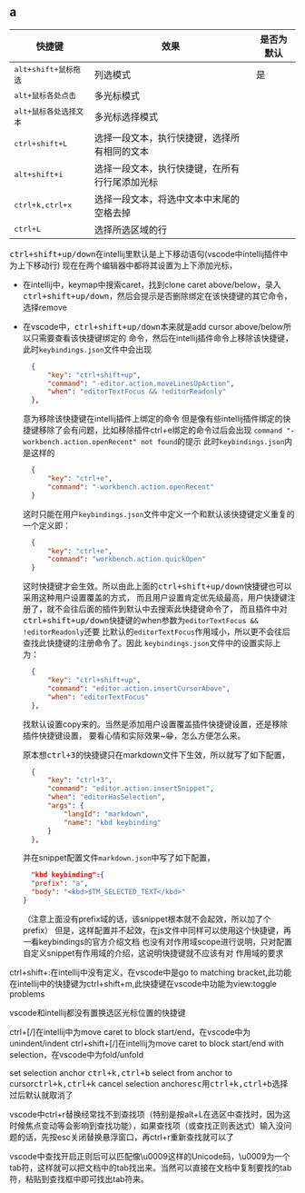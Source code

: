 ## a



| 快捷键                          | 效果                                          | 是否为默认 |
| ------------------------------- | --------------------------------------------- | ---- |
| <kbd>alt+shift+鼠标拖选</kbd>   | 列选模式                                      |是
| <kbd>alt+鼠标各处点击</kbd>     | 多光标模式                                    |
| <kbd>alt+鼠标各处选择文本</kbd> | 多光标选择模式                                |
| <kbd>ctrl+shift+L</kbd>         | 选择一段文本，执行快捷键，选择所有相同的文本  |
| <kbd>alt+shift+i</kbd>          | 选择一段文本，执行快捷键，在所有行行尾添加光标 |
| <kbd>ctrl+k,ctrl+x</kbd>        | 选择一段文本，将选中文本中末尾的空格去掉     |
| <kbd>ctrl+L</kbd>               | 选择所选区域的行                              |




<kbd>ctrl+shift+up/down</kbd>在intellij里默认是上下移动语句(vscode中intellij插件中为上下移动行)
现在在两个编辑器中都将其设置为上下添加光标，
- 在intellij中，keymap中搜索caret，找到clone caret above/below，录入<kbd>ctrl+shift+up/down</kbd>，然后会提示是否删除绑定在该快捷键的其它命令，选择remove
- 在vscode中，<kbd>ctrl+shift+up/down</kbd>本来就是add cursor above/below所以只需要查看该快捷键绑定的
  命令，然后在intellij插件命令上移除该快捷键，此时`keybindings.json`文件中会出现
  ```json
    {
        "key": "ctrl+shift+up",
        "command": "-editor.action.moveLinesUpAction",
        "when": "editorTextFocus && !editorReadonly"
    },
  ```
  意为移除该快捷键在intellij插件上绑定的命令
  但是像有些intellij插件绑定的快捷键移除了会有问题，比如移除插件ctrl+e绑定的命令过后会出现
  `command "-workbench.action.openRecent" not found`的提示
  此时`keybindings.json`内是这样的
  ```json
    {
        "key": "ctrl+e",
        "command": "-workbench.action.openRecent"
    }
  ```
  这时只能在用户`keybindings.json`文件中定义一个和默认该快捷键定义重复的一个定义即：
  ```json
    {
        "key": "ctrl+e",
        "command": "workbench.action.quickOpen"
    }
  ```
  这时快捷键才会生效。所以由此上面的<kbd>ctrl+shift+up/down</kbd>快捷键也可以采用这种用户设置覆盖的方式，
  而且用户设置肯定优先级最高，用户快捷键注册了，就不会往后面的插件到默认中去搜索此快捷键命令了，
  而且插件中对<kbd>ctrl+shift+up/down</kbd>快捷键的when参数为`editorTextFocus && !editorReadonly`还要
  比默认的`editorTextFocus`作用域小，所以更不会往后查找此快捷键的注册命令了。因此
  `keybindings.json`文件中的设置实际上为：
  ```json
    {
        "key": "ctrl+shift+up",
        "command": "editor.action.insertCursorAbove",
        "when": "editorTextFocus"
    },
  ```
  找默认设置copy来的。当然是添加用户设置覆盖插件快捷键设置，还是移除插件快捷键设置，
  要看心情和实际效果~😁，怎么方便怎么来。

  原本想<kbd>ctrl+3</kbd>的快捷键只在markdown文件下生效，所以就写了如下配置，
  ```json
    {
        "key": "ctrl+3",
        "command": "editor.action.insertSnippet",
        "when": "editorHasSelection",
        "args": {
            "langId": "markdown",
            "name": "kbd keybinding"
        }
    },
  ```
  并在snippet配置文件`markdown.json`中写了如下配置，
  ```json
    "kbd keybinding":{
    "prefix": "a",
    "body": "<kbd>$TM_SELECTED_TEXT</kbd>"
  }
  ```
  （注意上面没有prefix域的话，该snippet根本就不会起效，所以加了个prefix）
  但是，这样配置并不起效，在js文件中同样可以使用这个快捷键，再一看keybindings的官方介绍文档
  也没有对作用域scope进行说明，只对配置自定义snippet有作用域的介绍，这说明快捷键就不应该有对
  作用域的要求


ctrl+shift+\:在intellij中没有定义，在vscode中是go to matching bracket,此功能在intellij中的快捷键为ctrl+shift+m,此快捷键在vscode中功能为view:toggle problems

vscode和intellij都没有置换选区光标位置的快捷键

ctrl+[/]在intellij中为move caret to block start/end，在vscode中为unindent/indent
ctrl+shift+[/]在intellij为move caret to block start/end with selection，在vscode中为fold/unfold

set selection anchor <kbd>ctrl+k,ctrl+b</kbd>
select from anchor to cursor<kbd>ctrl+k,ctrl+k</kbd>
cancel selection anchor<kbd>esc</kbd>用<kbd>ctrl+k,ctrl+b</kbd>选择过后默认就取消了


vscode中ctrl+r替换经常找不到查找项（特别是按alt+L在选区中查找时，因为这时候焦点变动等会影响到查找功能），如果查找项（或查找正则表达式）输入没问题的话，先按esc关闭替换悬浮窗口，再ctrl+r重新查找就可以了

vscode中查找开启正则后可以匹配像\u0009这样的Unicode码，\u0009为一个tab符，这样就可以把文档中的tab找出来。当然可以直接在文档中复制要找的tab符，粘贴到查找框中即可找出tab符来。